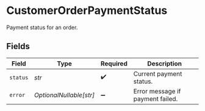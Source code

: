 # CustomerOrderPaymentStatus

Payment status for an order.


## Fields

| Field                            | Type                             | Required                         | Description                      |
| -------------------------------- | -------------------------------- | -------------------------------- | -------------------------------- |
| `status`                         | *str*                            | :heavy_check_mark:               | Current payment status.          |
| `error`                          | *OptionalNullable[str]*          | :heavy_minus_sign:               | Error message if payment failed. |